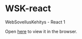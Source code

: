 # WSK-react

WebSovellusKehitys - React 1

Open [here](https://users.metropolia.fi/~georgiia/WSK/wsk-routing/) to view it in the browser.
